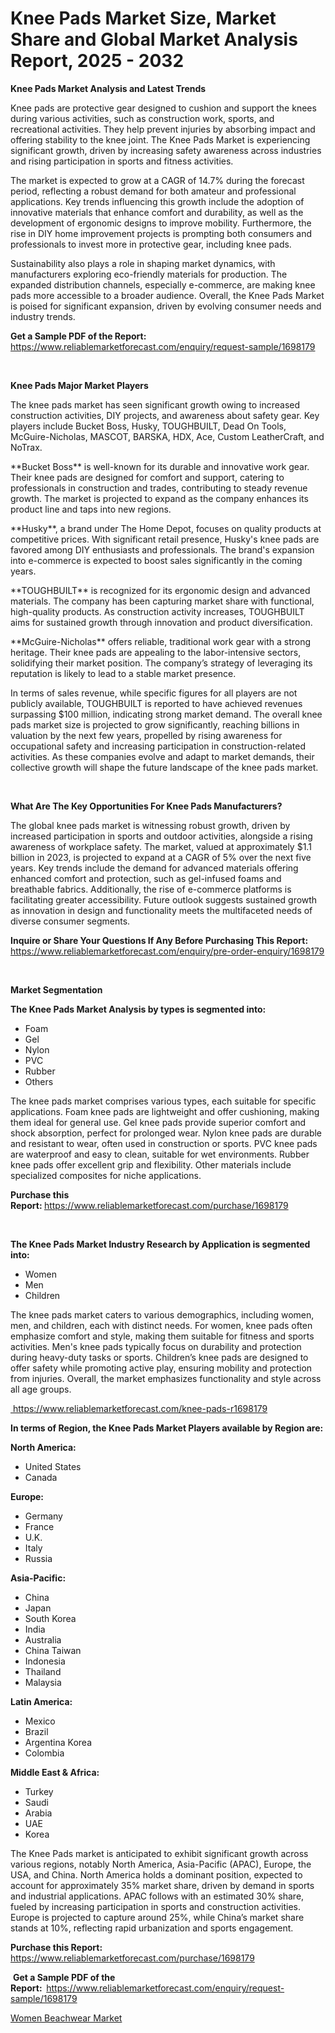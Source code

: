 <p><h1>Knee Pads Market Size, Market Share and Global Market Analysis Report, 2025 - 2032</h1></p><p><strong>Knee Pads Market Analysis and Latest Trends</strong></p>
<p><p>Knee pads are protective gear designed to cushion and support the knees during various activities, such as construction work, sports, and recreational activities. They help prevent injuries by absorbing impact and offering stability to the knee joint. The Knee Pads Market is experiencing significant growth, driven by increasing safety awareness across industries and rising participation in sports and fitness activities.</p><p>The market is expected to grow at a CAGR of 14.7% during the forecast period, reflecting a robust demand for both amateur and professional applications. Key trends influencing this growth include the adoption of innovative materials that enhance comfort and durability, as well as the development of ergonomic designs to improve mobility. Furthermore, the rise in DIY home improvement projects is prompting both consumers and professionals to invest more in protective gear, including knee pads.</p><p>Sustainability also plays a role in shaping market dynamics, with manufacturers exploring eco-friendly materials for production. The expanded distribution channels, especially e-commerce, are making knee pads more accessible to a broader audience. Overall, the Knee Pads Market is poised for significant expansion, driven by evolving consumer needs and industry trends.</p></p>
<p><strong>Get a Sample PDF of the Report:&nbsp;</strong> <a href="https://www.reliablemarketforecast.com/enquiry/request-sample/1698179?utm_campaign=2317&utm_medium=2&utm_source=Github&utm_content=ia&utm_term=08022025&utm_id=knee-pads">https://www.reliablemarketforecast.com/enquiry/request-sample/1698179</a></p>
<p>&nbsp;</p>
<p><strong>Knee Pads Major Market Players</strong></p>
<p><p>The knee pads market has seen significant growth owing to increased construction activities, DIY projects, and awareness about safety gear. Key players include Bucket Boss, Husky, TOUGHBUILT, Dead On Tools, McGuire-Nicholas, MASCOT, BARSKA, HDX, Ace, Custom LeatherCraft, and NoTrax.</p><p>**Bucket Boss** is well-known for its durable and innovative work gear. Their knee pads are designed for comfort and support, catering to professionals in construction and trades, contributing to steady revenue growth. The market is projected to expand as the company enhances its product line and taps into new regions.</p><p>**Husky**, a brand under The Home Depot, focuses on quality products at competitive prices. With significant retail presence, Husky's knee pads are favored among DIY enthusiasts and professionals. The brand's expansion into e-commerce is expected to boost sales significantly in the coming years.</p><p>**TOUGHBUILT** is recognized for its ergonomic design and advanced materials. The company has been capturing market share with functional, high-quality products. As construction activity increases, TOUGHBUILT aims for sustained growth through innovation and product diversification.</p><p>**McGuire-Nicholas** offers reliable, traditional work gear with a strong heritage. Their knee pads are appealing to the labor-intensive sectors, solidifying their market position. The company’s strategy of leveraging its reputation is likely to lead to a stable market presence.</p><p>In terms of sales revenue, while specific figures for all players are not publicly available, TOUGHBUILT is reported to have achieved revenues surpassing $100 million, indicating strong market demand. The overall knee pads market size is projected to grow significantly, reaching billions in valuation by the next few years, propelled by rising awareness for occupational safety and increasing participation in construction-related activities. As these companies evolve and adapt to market demands, their collective growth will shape the future landscape of the knee pads market.</p></p>
<p>&nbsp;</p>
<p><strong>What Are The Key Opportunities For Knee Pads Manufacturers?</strong></p>
<p><p>The global knee pads market is witnessing robust growth, driven by increased participation in sports and outdoor activities, alongside a rising awareness of workplace safety. The market, valued at approximately $1.1 billion in 2023, is projected to expand at a CAGR of 5% over the next five years. Key trends include the demand for advanced materials offering enhanced comfort and protection, such as gel-infused foams and breathable fabrics. Additionally, the rise of e-commerce platforms is facilitating greater accessibility. Future outlook suggests sustained growth as innovation in design and functionality meets the multifaceted needs of diverse consumer segments.</p></p>
<p><strong>Inquire or Share Your Questions If Any Before Purchasing This Report:</strong> <a href="https://www.reliablemarketforecast.com/enquiry/pre-order-enquiry/1698179?utm_campaign=2317&utm_medium=2&utm_source=Github&utm_content=ia&utm_term=08022025&utm_id=knee-pads">https://www.reliablemarketforecast.com/enquiry/pre-order-enquiry/1698179</a></p>
<p>&nbsp;</p>
<p><strong>Market Segmentation</strong></p>
<p><strong>The Knee Pads Market Analysis by types is segmented into:</strong></p>
<p><ul><li>Foam</li><li>Gel</li><li>Nylon</li><li>PVC</li><li>Rubber</li><li>Others</li></ul></p>
<p><p>The knee pads market comprises various types, each suitable for specific applications. Foam knee pads are lightweight and offer cushioning, making them ideal for general use. Gel knee pads provide superior comfort and shock absorption, perfect for prolonged wear. Nylon knee pads are durable and resistant to wear, often used in construction or sports. PVC knee pads are waterproof and easy to clean, suitable for wet environments. Rubber knee pads offer excellent grip and flexibility. Other materials include specialized composites for niche applications.</p></p>
<p><strong>Purchase this Report:&nbsp;</strong><a href="https://www.reliablemarketforecast.com/purchase/1698179?utm_campaign=2317&utm_medium=2&utm_source=Github&utm_content=ia&utm_term=08022025&utm_id=knee-pads">https://www.reliablemarketforecast.com/purchase/1698179</a></p>
<p>&nbsp;</p>
<p><strong>The Knee Pads Market Industry Research by Application is segmented into:</strong></p>
<p><ul><li>Women</li><li>Men</li><li>Children</li></ul></p>
<p><p>The knee pads market caters to various demographics, including women, men, and children, each with distinct needs. For women, knee pads often emphasize comfort and style, making them suitable for fitness and sports activities. Men's knee pads typically focus on durability and protection during heavy-duty tasks or sports. Children’s knee pads are designed to offer safety while promoting active play, ensuring mobility and protection from injuries. Overall, the market emphasizes functionality and style across all age groups.</p></p>
<p><a href="https://www.reliablemarketforecast.com/knee-pads-r1698179?utm_campaign=2317&utm_medium=2&utm_source=Github&utm_content=ia&utm_term=08022025&utm_id=knee-pads">&nbsp;https://www.reliablemarketforecast.com/knee-pads-r1698179</a></p>
<p><strong>In terms of Region, the Knee Pads Market Players available by Region are:</strong></p>
<p>
    <p> <strong> North America: </strong>
        <ul>
            <li>United States</li>
            <li>Canada</li>
        </ul>
        </p> 
    <p> <strong> Europe: </strong>
        <ul>
            <li>Germany</li>
            <li>France</li>
            <li>U.K.</li>
            <li>Italy</li>
            <li>Russia</li>
        </ul>
        </p> 
    <p> <strong> Asia-Pacific: </strong>
        <ul>
            <li>China</li>
            <li>Japan</li>
            <li>South Korea</li>
            <li>India</li>
            <li>Australia</li>
            <li>China Taiwan</li>
            <li>Indonesia</li>
            <li>Thailand</li>
            <li>Malaysia</li>
        </ul>
        </p> 
    <p> <strong> Latin America: </strong>
        <ul>
            <li>Mexico</li>
            <li>Brazil</li>
            <li>Argentina Korea</li>
            <li>Colombia</li>
        </ul>
        </p> 
    <p> <strong> Middle East & Africa: </strong>
        <ul>
            <li>Turkey</li>
            <li>Saudi</li>
            <li>Arabia</li>
            <li>UAE</li>
            <li>Korea</li>
        </ul>
    </p>
    </p>
<p><p>The Knee Pads market is anticipated to exhibit significant growth across various regions, notably North America, Asia-Pacific (APAC), Europe, the USA, and China. North America holds a dominant position, expected to account for approximately 35% market share, driven by demand in sports and industrial applications. APAC follows with an estimated 30% share, fueled by increasing participation in sports and construction activities. Europe is projected to capture around 25%, while China’s market share stands at 10%, reflecting rapid urbanization and sports engagement.</p></p>
<p><strong>Purchase this Report: </strong><a href="https://www.reliablemarketforecast.com/purchase/1698179?utm_campaign=2317&utm_medium=2&utm_source=Github&utm_content=ia&utm_term=08022025&utm_id=knee-pads">https://www.reliablemarketforecast.com/purchase/1698179</a></p>
<p>&nbsp;<strong>Get a Sample PDF of the Report:&nbsp;&nbsp;</strong><a href="https://www.reliablemarketforecast.com/enquiry/request-sample/1698179?utm_campaign=2317&utm_medium=2&utm_source=Github&utm_content=ia&utm_term=08022025&utm_id=knee-pads">https://www.reliablemarketforecast.com/enquiry/request-sample/1698179</a></p>
<p><strong></strong></p>
<p><p><a href="https://github.com/antonioc6hal/Market-Research-Report-List-1/blob/main/women-beachwear-market.md?utm_campaign=2317&utm_medium=2&utm_source=Github&utm_content=ia&utm_term=08022025&utm_id=knee-pads">Women Beachwear Market</a></p></p>